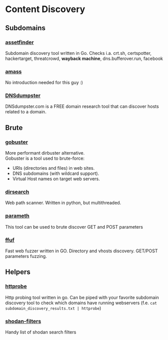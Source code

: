 # Content Discovery

## Subdomains
### [assetfinder](https://github.com/tomnomnom/assetfinder)
Subdomain discovery tool written in Go. Checks i.a. crt.sh, certspotter, hackertarget, threatcrowd, **wayback machine**,  dns.bufferover.run, facebook 

### [amass](https://github.com/OWASP/Amass)
No introduction needed for this guy :)

### [DNSdumpster](https://dnsdumpster.com/)
DNSdumpster.com is a FREE domain research tool that can discover hosts related to a domain.

## Brute
### [gobuster](https://github.com/OJ/gobuster)
More performant dirbuster alternative.<br>
Gobuster is a tool used to brute-force:

* URIs (directories and files) in web sites.
* DNS subdomains (with wildcard support).
* Virtual Host names on target web servers.

### [dirsearch](https://github.com/maurosoria/dirsearch)
Web path scanner. Written in python, but multithreaded.

### [parameth](https://github.com/mak-/parameth)
This tool can be used to brute discover GET and POST parameters

### [ffuf](https://github.com/ffuf/ffuf)
Fast web fuzzer written in GO. Directory and vhosts discovery. GET/POST parameters fuzzing.

## Helpers
### [httprobe](https://github.com/tomnomnom/httprobe)
Http probing tool written in go. Can be piped with your favorite subdomain discovery tool to check which domains have running webservers (f.e. `cat subdomain_discovery_results.txt | httprobe`)

### [shodan-filters](https://github.com/JavierOlmedo/shodan-filters)
Handy list of shodan search filters
